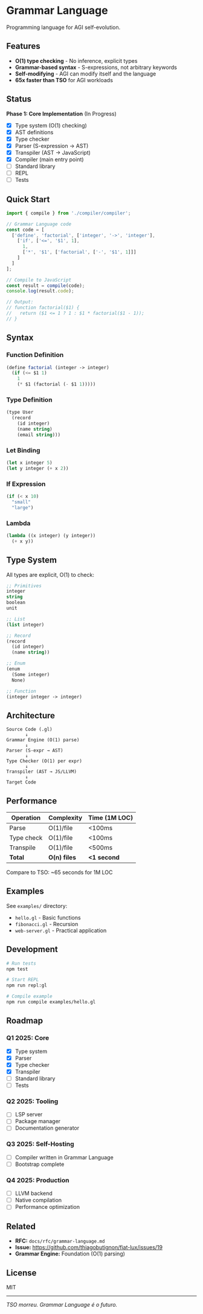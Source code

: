 # Grammar Language

Programming language for AGI self-evolution.

## Features

- **O(1) type checking** - No inference, explicit types
- **Grammar-based syntax** - S-expressions, not arbitrary keywords
- **Self-modifying** - AGI can modify itself and the language
- **65x faster than TSO** for AGI workloads

## Status

**Phase 1: Core Implementation** (In Progress)

- [x] Type system (O(1) checking)
- [x] AST definitions
- [x] Type checker
- [x] Parser (S-expression → AST)
- [x] Transpiler (AST → JavaScript)
- [x] Compiler (main entry point)
- [ ] Standard library
- [ ] REPL
- [ ] Tests

## Quick Start

```typescript
import { compile } from './compiler/compiler';

// Grammar Language code
const code = [
  ['define', 'factorial', ['integer', '->', 'integer'],
    ['if', ['<=', '$1', 1],
      1,
      ['*', '$1', ['factorial', ['-', '$1', 1]]]
    ]
  ]
];

// Compile to JavaScript
const result = compile(code);
console.log(result.code);

// Output:
// function factorial($1) {
//   return ($1 <= 1 ? 1 : $1 * factorial($1 - 1));
// }
```

## Syntax

### Function Definition

```scheme
(define factorial (integer -> integer)
  (if (<= $1 1)
    1
    (* $1 (factorial (- $1 1)))))
```

### Type Definition

```scheme
(type User
  (record
    (id integer)
    (name string)
    (email string)))
```

### Let Binding

```scheme
(let x integer 5)
(let y integer (+ x 2))
```

### If Expression

```scheme
(if (< x 10)
  "small"
  "large")
```

### Lambda

```scheme
(lambda ((x integer) (y integer))
  (+ x y))
```

## Type System

All types are explicit, O(1) to check:

```scheme
;; Primitives
integer
string
boolean
unit

;; List
(list integer)

;; Record
(record
  (id integer)
  (name string))

;; Enum
(enum
  (Some integer)
  None)

;; Function
(integer integer -> integer)
```

## Architecture

```
Source Code (.gl)
       ↓
Grammar Engine (O(1) parse)
       ↓
Parser (S-expr → AST)
       ↓
Type Checker (O(1) per expr)
       ↓
Transpiler (AST → JS/LLVM)
       ↓
Target Code
```

## Performance

| Operation | Complexity | Time (1M LOC) |
|-----------|-----------|---------------|
| Parse | O(1)/file | <100ms |
| Type check | O(1)/file | <100ms |
| Transpile | O(1)/file | <500ms |
| **Total** | **O(n) files** | **<1 second** |

Compare to TSO: ~65 seconds for 1M LOC

## Examples

See `examples/` directory:
- `hello.gl` - Basic functions
- `fibonacci.gl` - Recursion
- `web-server.gl` - Practical application

## Development

```bash
# Run tests
npm test

# Start REPL
npm run repl:gl

# Compile example
npm run compile examples/hello.gl
```

## Roadmap

### Q1 2025: Core
- [x] Type system
- [x] Parser
- [x] Type checker
- [x] Transpiler
- [ ] Standard library
- [ ] Tests

### Q2 2025: Tooling
- [ ] LSP server
- [ ] Package manager
- [ ] Documentation generator

### Q3 2025: Self-Hosting
- [ ] Compiler written in Grammar Language
- [ ] Bootstrap complete

### Q4 2025: Production
- [ ] LLVM backend
- [ ] Native compilation
- [ ] Performance optimization

## Related

- **RFC:** `docs/rfc/grammar-language.md`
- **Issue:** https://github.com/thiagobutignon/fiat-lux/issues/19
- **Grammar Engine:** Foundation (O(1) parsing)

## License

MIT

---

*TSO morreu. Grammar Language é o futuro.*
